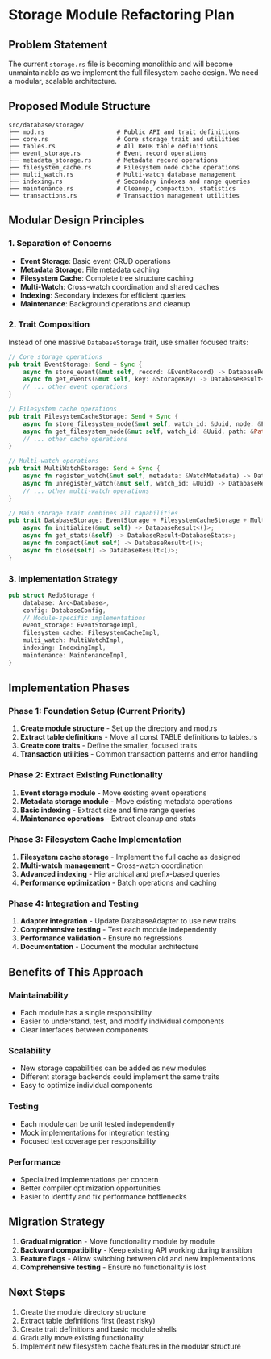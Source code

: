 # Storage Module Refactoring Plan

## Problem Statement
The current `storage.rs` file is becoming monolithic and will become unmaintainable as we implement the full filesystem cache design. We need a modular, scalable architecture.

## Proposed Module Structure

```
src/database/storage/
├── mod.rs                    # Public API and trait definitions
├── core.rs                   # Core storage trait and utilities
├── tables.rs                 # All ReDB table definitions
├── event_storage.rs          # Event record operations
├── metadata_storage.rs       # Metadata record operations  
├── filesystem_cache.rs       # Filesystem node cache operations
├── multi_watch.rs            # Multi-watch database management
├── indexing.rs               # Secondary indexes and range queries
├── maintenance.rs            # Cleanup, compaction, statistics
└── transactions.rs           # Transaction management utilities
```

## Modular Design Principles

### 1. **Separation of Concerns**
- **Event Storage**: Basic event CRUD operations
- **Metadata Storage**: File metadata caching
- **Filesystem Cache**: Complete tree structure caching
- **Multi-Watch**: Cross-watch coordination and shared caches
- **Indexing**: Secondary indexes for efficient queries
- **Maintenance**: Background operations and cleanup

### 2. **Trait Composition**
Instead of one massive `DatabaseStorage` trait, use smaller focused traits:

```rust
// Core storage operations
pub trait EventStorage: Send + Sync {
    async fn store_event(&mut self, record: &EventRecord) -> DatabaseResult<()>;
    async fn get_events(&mut self, key: &StorageKey) -> DatabaseResult<Vec<EventRecord>>;
    // ... other event operations
}

// Filesystem cache operations
pub trait FilesystemCacheStorage: Send + Sync {
    async fn store_filesystem_node(&mut self, watch_id: &Uuid, node: &FilesystemNode) -> DatabaseResult<()>;
    async fn get_filesystem_node(&mut self, watch_id: &Uuid, path: &Path) -> DatabaseResult<Option<FilesystemNode>>;
    // ... other cache operations
}

// Multi-watch operations
pub trait MultiWatchStorage: Send + Sync {
    async fn register_watch(&mut self, metadata: &WatchMetadata) -> DatabaseResult<()>;
    async fn unregister_watch(&mut self, watch_id: &Uuid) -> DatabaseResult<()>;
    // ... other multi-watch operations
}

// Main storage trait combines all capabilities
pub trait DatabaseStorage: EventStorage + FilesystemCacheStorage + MultiWatchStorage + Send + Sync {
    async fn initialize(&mut self) -> DatabaseResult<()>;
    async fn get_stats(&self) -> DatabaseResult<DatabaseStats>;
    async fn compact(&mut self) -> DatabaseResult<()>;
    async fn close(self) -> DatabaseResult<()>;
}
```

### 3. **Implementation Strategy**
```rust
pub struct RedbStorage {
    database: Arc<Database>,
    config: DatabaseConfig,
    // Module-specific implementations
    event_storage: EventStorageImpl,
    filesystem_cache: FilesystemCacheImpl,
    multi_watch: MultiWatchImpl,
    indexing: IndexingImpl,
    maintenance: MaintenanceImpl,
}
```

## Implementation Phases

### Phase 1: Foundation Setup (Current Priority)
1. **Create module structure** - Set up the directory and mod.rs
2. **Extract table definitions** - Move all const TABLE definitions to tables.rs
3. **Create core traits** - Define the smaller, focused traits
4. **Transaction utilities** - Common transaction patterns and error handling

### Phase 2: Extract Existing Functionality
1. **Event storage module** - Move existing event operations
2. **Metadata storage module** - Move existing metadata operations
3. **Basic indexing** - Extract size and time range queries
4. **Maintenance operations** - Extract cleanup and stats

### Phase 3: Filesystem Cache Implementation
1. **Filesystem cache storage** - Implement the full cache as designed
2. **Multi-watch management** - Cross-watch coordination
3. **Advanced indexing** - Hierarchical and prefix-based queries
4. **Performance optimization** - Batch operations and caching

### Phase 4: Integration and Testing
1. **Adapter integration** - Update DatabaseAdapter to use new traits
2. **Comprehensive testing** - Test each module independently
3. **Performance validation** - Ensure no regressions
4. **Documentation** - Document the modular architecture

## Benefits of This Approach

### **Maintainability**
- Each module has a single responsibility
- Easier to understand, test, and modify individual components
- Clear interfaces between components

### **Scalability** 
- New storage capabilities can be added as new modules
- Different storage backends could implement the same traits
- Easy to optimize individual components

### **Testing**
- Each module can be unit tested independently
- Mock implementations for integration testing
- Focused test coverage per responsibility

### **Performance**
- Specialized implementations per concern
- Better compiler optimization opportunities
- Easier to identify and fix performance bottlenecks

## Migration Strategy

1. **Gradual migration** - Move functionality module by module
2. **Backward compatibility** - Keep existing API working during transition
3. **Feature flags** - Allow switching between old and new implementations
4. **Comprehensive testing** - Ensure no functionality is lost

## Next Steps

1. Create the module directory structure
2. Extract table definitions first (least risky)
3. Create trait definitions and basic module shells
4. Gradually move existing functionality
5. Implement new filesystem cache features in the modular structure
